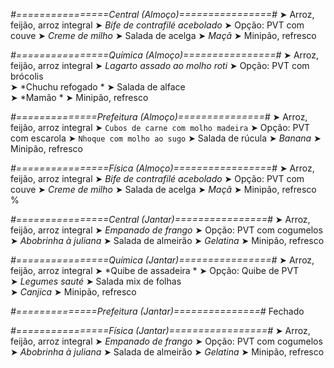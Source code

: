 
*#================Central (Almoço)================#*
➤ Arroz, feijão, arroz integral
➤ *Bife de contrafilé acebolado*
➤ Opção: PVT com couve
➤ *Creme de milho*
➤ Salada de acelga
➤ *Maçã*
➤ Minipão, refresco

*#================Química (Almoço)================#*
➤ Arroz, feijão, arroz integral
➤ *Lagarto assado ao molho roti*
➤ Opção: PVT com brócolis  
➤ *Chuchu refogado *
➤ Salada de alface   
➤ *Mamão *
➤ Minipão, refresco

*#==============Prefeitura (Almoço)===============#*
➤ Arroz, feijão, arroz integral
➤ `Cubos de carne com molho madeira`
➤ Opção: PVT com escarola
➤ `Nhoque com molho ao sugo`
➤ Salada de rúcula
➤ *Banana*
➤ Minipão, refresco

*#================Física (Almoço)=================#*
➤ Arroz, feijão, arroz integral
➤ *Bife de contrafilé acebolado*
➤ Opção: PVT com couve
➤ *Creme de milho*
➤ Salada de acelga
➤ *Maçã*
➤ Minipão, refresco
%

*#================Central (Jantar)================#*
➤ Arroz, feijão, arroz integral
➤ *Empanado de frango*
➤ Opção: PVT com cogumelos
➤ *Abobrinha à juliana*
➤ Salada de almeirão
➤ *Gelatina*
➤ Minipão, refresco

*#================Química (Jantar)================#*
➤ Arroz, feijão, arroz integral
➤ *Quibe de assadeira *
➤ Opção: Quibe de PVT  
➤ *Legumes sauté*
➤ Salada mix de folhas   
➤ *Canjica*
➤ Minipão, refresco

*#==============Prefeitura (Jantar)===============#*
Fechado

*#================Física (Jantar)=================#*
➤ Arroz, feijão, arroz integral
➤ *Empanado de frango*
➤ Opção: PVT com cogumelos
➤ *Abobrinha à juliana*
➤ Salada de almeirão
➤ *Gelatina*
➤ Minipão, refresco
